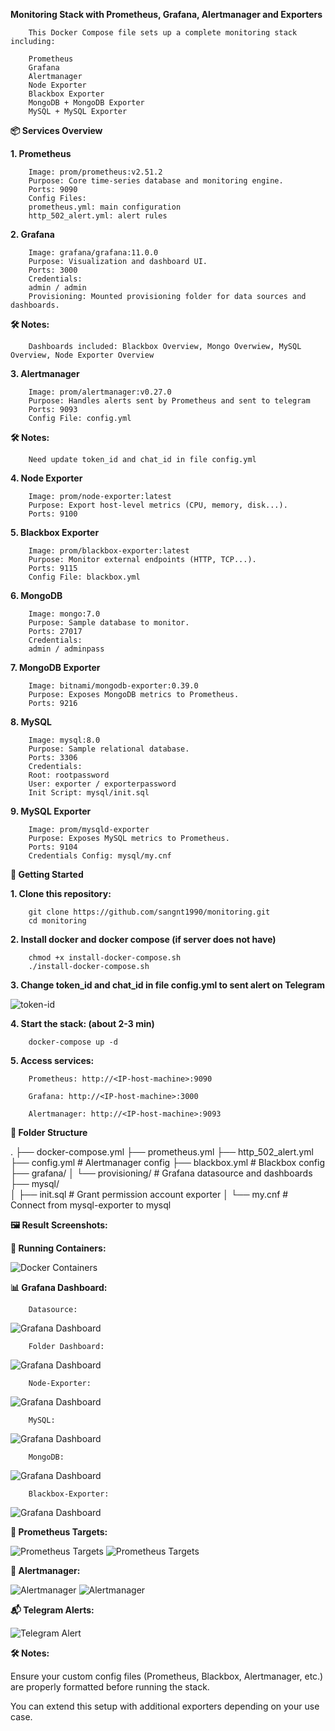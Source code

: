 **Monitoring Stack with Prometheus, Grafana, Alertmanager and Exporters**

        This Docker Compose file sets up a complete monitoring stack including:

        Prometheus
        Grafana
        Alertmanager
        Node Exporter
        Blackbox Exporter
        MongoDB + MongoDB Exporter
        MySQL + MySQL Exporter

**📦 Services Overview**

**1. Prometheus**

        Image: prom/prometheus:v2.51.2
        Purpose: Core time-series database and monitoring engine.
        Ports: 9090
        Config Files:
        prometheus.yml: main configuration
        http_502_alert.yml: alert rules

**2. Grafana**

        Image: grafana/grafana:11.0.0
        Purpose: Visualization and dashboard UI.
        Ports: 3000
        Credentials:
        admin / admin
        Provisioning: Mounted provisioning folder for data sources and dashboards.

**🛠️ Notes:**

        Dashboards included: Blackbox Overview, Mongo Overwiew, MySQL Overview, Node Exporter Overview

**3. Alertmanager**

        Image: prom/alertmanager:v0.27.0
        Purpose: Handles alerts sent by Prometheus and sent to telegram
        Ports: 9093
        Config File: config.yml

**🛠️ Notes:**

        Need update token_id and chat_id in file config.yml

**4. Node Exporter**

        Image: prom/node-exporter:latest
        Purpose: Export host-level metrics (CPU, memory, disk...).
        Ports: 9100

**5. Blackbox Exporter**

        Image: prom/blackbox-exporter:latest
        Purpose: Monitor external endpoints (HTTP, TCP...).
        Ports: 9115
        Config File: blackbox.yml

**6. MongoDB**

        Image: mongo:7.0
        Purpose: Sample database to monitor.
        Ports: 27017
        Credentials:
        admin / adminpass

**7. MongoDB Exporter**

        Image: bitnami/mongodb-exporter:0.39.0
        Purpose: Exposes MongoDB metrics to Prometheus.
        Ports: 9216

**8. MySQL**

        Image: mysql:8.0
        Purpose: Sample relational database.
        Ports: 3306
        Credentials:
        Root: rootpassword
        User: exporter / exporterpassword
        Init Script: mysql/init.sql

**9. MySQL Exporter**

        Image: prom/mysqld-exporter
        Purpose: Exposes MySQL metrics to Prometheus.
        Ports: 9104
        Credentials Config: mysql/my.cnf

**🚀 Getting Started**

**1. Clone this repository:**

        git clone https://github.com/sangnt1990/monitoring.git
        cd monitoring

**2. Install docker and docker compose (if server does not have)**

        chmod +x install-docker-compose.sh
        ./install-docker-compose.sh

**3. Change token_id and chat_id in file config.yml to sent alert on Telegram**

![token-id](images/telegram-id.png)

**4. Start the stack: (about 2-3 min)**

        docker-compose up -d

**5. Access services:**

        Prometheus: http://<IP-host-machine>:9090

        Grafana: http://<IP-host-machine>:3000

        Alertmanager: http://<IP-host-machine>:9093

**📁 Folder Structure**

.
├── docker-compose.yml
├── prometheus.yml
├── http_502_alert.yml
├── config.yml               # Alertmanager config
├── blackbox.yml             # Blackbox config
├── grafana/
│   └── provisioning/        # Grafana datasource and dashboards
├── mysql/                  
│   ├── init.sql             # Grant permission account exporter
│   └── my.cnf               # Connect from mysql-exporter to mysql

**🖼️ Result Screenshots:**


**🐳 Running Containers:**

![Docker Containers](images/docker-container.png)


**📊 Grafana Dashboard:**

        Datasource:

![Grafana Dashboard](images/grafana-1.png)

        Folder Dashboard:

![Grafana Dashboard](images/grafana-2.png)

        Node-Exporter:

![Grafana Dashboard](images/grafana-3.png)

        MySQL:

![Grafana Dashboard](images/grafana-4.png)

        MongoDB:

![Grafana Dashboard](images/grafana-5.png)

        Blackbox-Exporter:

![Grafana Dashboard](images/grafana-6.png)


**🧠 Prometheus Targets:**

![Prometheus Targets](images/prometheus-1.png)
![Prometheus Targets](images/prometheus-2.png)


**🚨 Alertmanager:**

![Alertmanager](images/alertmanager-1.png)
![Alertmanager](images/alertmanager-2.png)


**📬 Telegram Alerts:**

![Telegram Alert](images/telegram-alert.png)


**🛠️ Notes:**

Ensure your custom config files (Prometheus, Blackbox, Alertmanager, etc.) are properly formatted before running the stack.

You can extend this setup with additional exporters depending on your use case.

